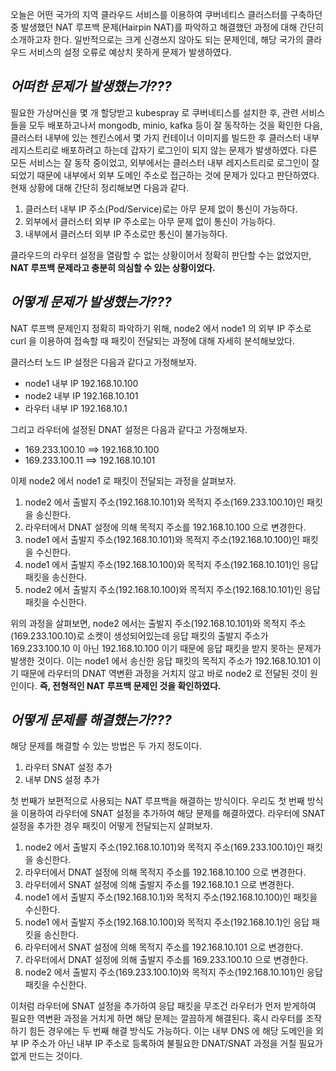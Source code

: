 오늘은 어떤 국가의 지역 클라우드 서비스를 이용하여 쿠버네티스 클러스터를 구축하던 중 발생했던 NAT 루프백 문제(Hairpin NAT)를 파악하고 해결했던 과정에 대해 간단히 소개하고자 한다. 일반적으로는 크게 신경쓰지 않아도 되는 문제인데, 해당 국가의 클라우드 서비스의 설정 오류로 예상치 못하게 문제가 발생하였다.

## _어떠한 문제가 발생했는가???_

필요한 가상머신을 몇 개 할당받고 kubespray 로 쿠버네티스를 설치한 후, 관련 서비스들을 모두 배포하고나서 mongodb, minio, kafka 등이 잘 동작하는 것을 확인한 다음, 클러스터 내부에 있는 젠킨스에서 몇 가지 컨테이너 이미지를 빌드한 후 클러스터 내부 레지스트리로 배포하려고 하는데 갑자기 로그인이 되지 않는 문제가 발생하였다. 다른 모든 서비스는 잘 동작 중이었고, 외부에서는 클러스터 내부 레지스트리로 로그인이 잘 되었기 때문에 내부에서 외부 도메인 주소로 접근하는 것에 문제가 있다고 판단하였다. 현재 상황에 대해 간단히 정리해보면 다음과 같다.

1. 클러스터 내부 IP 주소(Pod/Service)로는 아무 문제 없이 통신이 가능하다.
2. 외부에서 클러스터 외부 IP 주소로는 아무 문제 없이 통신이 가능하다.
3. 내부에서 클러스터 외부 IP 주소로만 통신이 불가능하다.

클라우드의 라우터 설정을 열람할 수 없는 상황이어서 정확히 판단할 수는 없었지만, **NAT 루프백 문제라고 충분히 의심할 수 있는 상황이었다.**

## _어떻게 문제가 발생했는가???_

NAT 루프백 문제인지 정확히 파악하기 위해, node2 에서 node1 의 외부 IP 주소로 curl 을 이용하여 접속할 때 패킷이 전달되는 과정에 대해 자세히 분석해보았다.

클러스터 노드 IP 설정은 다음과 같다고 가정해보자.

- node1 내부 IP 192.168.10.100
- node2 내부 IP 192.168.10.101
- 라우터 내부 IP 192.168.10.1

그리고 라우터에 설정된 DNAT 설정은 다음과 같다고 가정해보자.

- 169.233.100.10 ==> 192.168.10.100
- 169.233.100.11 ==> 192.168.10.101

이제 node2 에서 node1 로 패킷이 전달되는 과정을 살펴보자.

1. node2 에서 출발지 주소(192.168.10.101)와 목적지 주소(169.233.100.10)인 패킷을 송신한다.
2. 라우터에서 DNAT 설정에 의해 목적지 주소를 192.168.10.100 으로 변경한다.
3. node1 에서 출발지 주소(192.168.10.101)와 목적지 주소(192.168.10.100)인 패킷을 수신한다.
4. node1 에서 출발지 주소(192.168.10.100)와 목적지 주소(192.168.10.101)인 응답 패킷을 송신한다.
5. node2 에서 출발지 주소(192.168.10.100)와 목적지 주소(192.168.10.101)인 응답 패킷을 수신한다.

위의 과정을 살펴보면, node2 에서는 출발지 주소(192.168.10.101)와 목적지 주소(169.233.100.10)로 소켓이 생성되어있는데 응답 패킷의 출발지 주소가 169.233.100.10 이 아닌 192.168.10.100 이기 때문에 응답 패킷을 받지 못하는 문제가 발생한 것이다. 이는 node1 에서 송신한 응답 패킷의 목적지 주소가 192.168.10.101 이기 때문에 라우터의 DNAT 역변환 과정을 거치지 않고 바로 node2 로 전달된 것이 원인이다. **즉, 전형적인 NAT 루프백 문제인 것을 확인하였다.**

## _어떻게 문제를 해결했는가???_

해당 문제를 해결할 수 있는 방법은 두 가지 정도이다.

1. 라우터 SNAT 설정 추가
2. 내부 DNS 설정 추가

첫 번째가 보편적으로 사용되는 NAT 루프백을 해결하는 방식이다. 우리도 첫 번째 방식을 이용하여 라우터에 SNAT 설정을 추가하여 해당 문제를 해결하였다. 라우터에 SNAT 설정을 추가한 경우 패킷이 어떻게 전달되는지 살펴보자.

1. node2 에서 출발지 주소(192.168.10.101)와 목적지 주소(169.233.100.10)인 패킷을 송신한다.
2. 라우터에서 DNAT 설정에 의해 목적지 주소를 192.168.10.100 으로 변경한다.
3. 라우터에서 SNAT 설정에 의해 출발지 주소를 192.168.10.1 으로 변경한다.
4. node1 에서 출발지 주소(192.168.10.1)와 목적지 주소(192.168.10.100)인 패킷을 수신한다.
5. node1 에서 출발지 주소(192.168.10.100)와 목적지 주소(192.168.10.1)인 응답 패킷을 송신한다.
6. 라우터에서 SNAT 설정에 의해 목적지 주소를 192.168.10.101 으로 변경한다.
7. 라우터에서 DNAT 설정에 의해 출발지 주소를 169.233.100.10 으로 변경한다.
8. node2 에서 출발지 주소(169.233.100.10)와 목적지 주소(192.168.10.101)인 응답 패킷을 수신한다.

이처럼 라우터에 SNAT 설정을 추가하여 응답 패킷을 무조건 라우터가 먼저 받게하여 필요한 역변환 과정을 거치게 하면 해당 문제는 깔끔하게 해결된다. 혹시 라우터를 조작하기 힘든 경우에는 두 번째 해결 방식도 가능하다. 이는 내부 DNS 에 해당 도메인을 외부 IP 주소가 아닌 내부 IP 주소로 등록하여 불필요한 DNAT/SNAT 과정을 거칠 필요가 없게 만드는 것이다.
